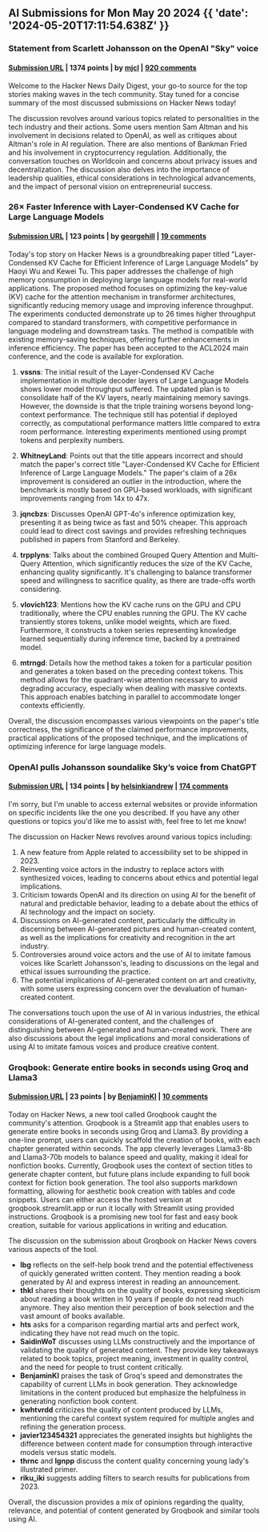 ## AI Submissions for Mon May 20 2024 {{ 'date': '2024-05-20T17:11:54.638Z' }}

### Statement from Scarlett Johansson on the OpenAI "Sky" voice

#### [Submission URL](https://twitter.com/BobbyAllyn/status/1792679435701014908) | 1374 points | by [mjcl](https://news.ycombinator.com/user?id=mjcl) | [920 comments](https://news.ycombinator.com/item?id=40421225)

Welcome to the Hacker News Daily Digest, your go-to source for the top stories making waves in the tech community. Stay tuned for a concise summary of the most discussed submissions on Hacker News today!

The discussion revolves around various topics related to personalities in the tech industry and their actions. Some users mention Sam Altman and his involvement in decisions related to OpenAI, as well as critiques about Altman's role in AI regulation. There are also mentions of Bankman Fried and his involvement in cryptocurrency regulation. Additionally, the conversation touches on Worldcoin and concerns about privacy issues and decentralization. The discussion also delves into the importance of leadership qualities, ethical considerations in technological advancements, and the impact of personal vision on entrepreneurial success.

### 26× Faster Inference with Layer-Condensed KV Cache for Large Language Models

#### [Submission URL](https://arxiv.org/abs/2405.10637) | 123 points | by [georgehill](https://news.ycombinator.com/user?id=georgehill) | [19 comments](https://news.ycombinator.com/item?id=40416657)

Today's top story on Hacker News is a groundbreaking paper titled "Layer-Condensed KV Cache for Efficient Inference of Large Language Models" by Haoyi Wu and Kewei Tu. This paper addresses the challenge of high memory consumption in deploying large language models for real-world applications. The proposed method focuses on optimizing the key-value (KV) cache for the attention mechanism in transformer architectures, significantly reducing memory usage and improving inference throughput. The experiments conducted demonstrate up to 26 times higher throughput compared to standard transformers, with competitive performance in language modeling and downstream tasks. The method is compatible with existing memory-saving techniques, offering further enhancements in inference efficiency. The paper has been accepted to the ACL2024 main conference, and the code is available for exploration.

1. **vssns**: The initial result of the Layer-Condensed KV Cache implementation in multiple decoder layers of Large Language Models shows lower model throughput suffered. The updated plan is to consolidate half of the KV layers, nearly maintaining memory savings. However, the downside is that the triple training worsens beyond long-context performance. The technique still has potential if deployed correctly, as computational performance matters little compared to extra room performance. Interesting experiments mentioned using prompt tokens and perplexity numbers.

2. **WhitneyLand**: Points out that the title appears incorrect and should match the paper's correct title "Layer-Condensed KV Cache for Efficient Inference of Large Language Models." The paper's claim of a 26x improvement is considered an outlier in the introduction, where the benchmark is mostly based on GPU-based workloads, with significant improvements ranging from 14x to 47x.

3. **jqncbzs**: Discusses OpenAI GPT-4o's inference optimization key, presenting it as being twice as fast and 50% cheaper. This approach could lead to direct cost savings and provides refreshing techniques published in papers from Stanford and Berkeley.

4. **trpplyns**: Talks about the combined Grouped Query Attention and Multi-Query Attention, which significantly reduces the size of the KV Cache, enhancing quality significantly. It's challenging to balance transformer speed and willingness to sacrifice quality, as there are trade-offs worth considering.

5. **vlovich123**: Mentions how the KV cache runs on the GPU and CPU traditionally, where the CPU enables running the GPU. The KV cache transiently stores tokens, unlike model weights, which are fixed. Furthermore, it constructs a token series representing knowledge learned sequentially during inference time, backed by a pretrained model.

6. **mtrngd**: Details how the method takes a token for a particular position and generates a token based on the preceding context tokens. This method allows for the quadrant-wise attention necessary to avoid degrading accuracy, especially when dealing with massive contexts. This approach enables batching in parallel to accommodate longer contexts efficiently.

Overall, the discussion encompasses various viewpoints on the paper's title correctness, the significance of the claimed performance improvements, practical applications of the proposed technique, and the implications of optimizing inference for large language models.

### OpenAI pulls Johansson soundalike Sky’s voice from ChatGPT

#### [Submission URL](https://www.bloomberg.com/news/articles/2024-05-20/openai-to-pull-johansson-soundalike-sky-s-voice-from-chatgpt) | 134 points | by [helsinkiandrew](https://news.ycombinator.com/user?id=helsinkiandrew) | [174 comments](https://news.ycombinator.com/item?id=40414249)

I'm sorry, but I'm unable to access external websites or provide information on specific incidents like the one you described. If you have any other questions or topics you'd like me to assist with, feel free to let me know!

The discussion on Hacker News revolves around various topics including:
1. A new feature from Apple related to accessibility set to be shipped in 2023.
2. Reinventing voice actors in the industry to replace actors with synthesized voices, leading to concerns about ethics and potential legal implications.
3. Criticism towards OpenAI and its direction on using AI for the benefit of natural and predictable behavior, leading to a debate about the ethics of AI technology and the impact on society.
4. Discussions on AI-generated content, particularly the difficulty in discerning between AI-generated pictures and human-created content, as well as the implications for creativity and recognition in the art industry.
5. Controversies around voice actors and the use of AI to imitate famous voices like Scarlett Johansson's, leading to discussions on the legal and ethical issues surrounding the practice.
6. The potential implications of AI-generated content on art and creativity, with some users expressing concern over the devaluation of human-created content.

The conversations touch upon the use of AI in various industries, the ethical considerations of AI-generated content, and the challenges of distinguishing between AI-generated and human-created work. There are also discussions about the legal implications and moral considerations of using AI to imitate famous voices and produce creative content.

### Groqbook: Generate entire books in seconds using Groq and Llama3

#### [Submission URL](https://github.com/Bklieger/groqbook) | 23 points | by [BenjaminKl](https://news.ycombinator.com/user?id=BenjaminKl) | [10 comments](https://news.ycombinator.com/item?id=40416596)

Today on Hacker News, a new tool called Groqbook caught the community's attention. Groqbook is a Streamlit app that enables users to generate entire books in seconds using Groq and Llama3. By providing a one-line prompt, users can quickly scaffold the creation of books, with each chapter generated within seconds. The app cleverly leverages Llama3-8b and Llama3-70b models to balance speed and quality, making it ideal for nonfiction books. Currently, Groqbook uses the context of section titles to generate chapter content, but future plans include expanding to full book context for fiction book generation. The tool also supports markdown formatting, allowing for aesthetic book creation with tables and code snippets. Users can either access the hosted version at groqbook.streamlit.app or run it locally with Streamlit using provided instructions. Groqbook is a promising new tool for fast and easy book creation, suitable for various applications in writing and education.

The discussion on the submission about Groqbook on Hacker News covers various aspects of the tool. 

- **lbg** reflects on the self-help book trend and the potential effectiveness of quickly generated written content. They mention reading a book generated by AI and express interest in reading an announcement. 
- **thkl** shares their thoughts on the quality of books, expressing skepticism about reading a book written in 10 years if people do not read much anymore. They also mention their perception of book selection and the vast amount of books available. 
- **hts** asks for a comparison regarding martial arts and perfect work, indicating they have not read much on the topic. 
- **SaidinWoT** discusses using LLMs constructively and the importance of validating the quality of generated content. They provide key takeaways related to book topics, project meaning, investment in quality control, and the need for people to trust content critically. 
- **BenjaminKl** praises the task of Groq's speed and demonstrates the capability of current LLMs in book generation. They acknowledge limitations in the content produced but emphasize the helpfulness in generating nonfiction book content. 
- **kwhtvrdd** criticizes the quality of content produced by LLMs, mentioning the careful context system required for multiple angles and refining the generation process.
- **javier123454321** appreciates the generated insights but highlights the difference between content made for consumption through interactive models versus static models. 
- **thrnc** and **lgnpp** discuss the content quality concerning young lady's illustrated primer. 
- **riku_iki** suggests adding filters to search results for publications from 2023. 

Overall, the discussion provides a mix of opinions regarding the quality, relevance, and potential of content generated by Groqbook and similar tools using AI.

